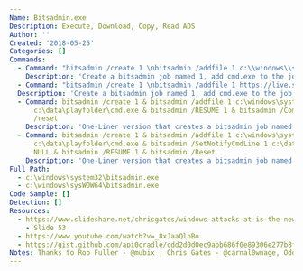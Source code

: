 ```yaml
---
Name: Bitsadmin.exe
Description: Execute, Download, Copy, Read ADS
Author: ''
Created: '2018-05-25'
Categories: []
Commands:
  - Command: "bitsadmin /create 1 \nbitsadmin /addfile 1 c:\\windows\\system32\\cmd.exe c:\\data\\playfolder\\cmd.exe \nbitsadmin /SetNotifyCmdLine 1 c:\\data\\playfolder\\1.txt:cmd.exe NULL \nbitsadmin /RESUME 1 \nbitsadmin /complete 1"
    Description: 'Create a bitsadmin job named 1, add cmd.exe to the job, configure the job to run the target command, then resume and complete the job.'
  - Command: "bitsadmin /create 1 \nbitsadmin /addfile 1 https://live.sysinternals.com/autoruns.exe c:\\data\\playfolder\\autoruns.exe \nbitsadmin /RESUME 1 \nbitsadmin /complete 1"
  Description: 'Create a bitsadmin job named 1, add cmd.exe to the job, configure the job to run the target command, then resume and complete the job.'
  - Command: bitsadmin /create 1 & bitsadmin /addfile 1 c:\windows\system32\cmd.exe
      c:\data\playfolder\cmd.exe & bitsadmin /RESUME 1 & bitsadmin /Complete 1 & bitsadmin
      /reset
    Description: 'One-Liner version that creates a bitsadmin job named 1, add cmd.exe to the job, configure the job to run the target command, then resume and complete the job.'
  - Command: bitsadmin /create 1 & bitsadmin /addfile 1 c:\windows\system32\cmd.exe
      c:\data\playfolder\cmd.exe & bitsadmin /SetNotifyCmdLine 1 c:\data\playfolder\1.txt:cmd.exe
      NULL & bitsadmin /RESUME 1 & bitsadmin /Reset
    Description: 'One-Liner version that creates a bitsadmin job named 1, add cmd.exe to the job, configure the job to run the target command, then resume and complete the job.'
Full Path:
  - c:\windows\system32\bitsadmin.exe
  - c:\windows\sysWOW64\bitsadmin.exe
Code Sample: []
Detection: []
Resources:
  - https://www.slideshare.net/chrisgates/windows-attacks-at-is-the-new-black-26672679
    - Slide 53
  - https://www.youtube.com/watch?v=_8xJaaQlpBo
  - https://gist.github.com/api0cradle/cdd2d0d0ec9abb686f0e89306e277b8f
Notes: Thanks to Rob Fuller - @mubix , Chris Gates - @carnal0wnage, Oddvar Moe - @oddvarmoe
---
```

